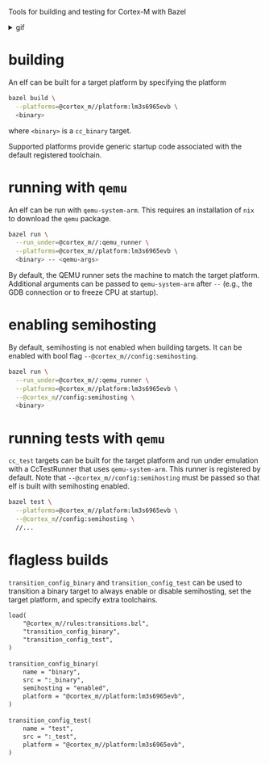 Tools for building and testing for Cortex-M with Bazel

<details><summary>gif</summary>

![usage](gifs/usage.gif)

</details>

# building

An elf can be built for a target platform by specifying the platform

```sh
bazel build \
  --platforms=@cortex_m//platform:lm3s6965evb \
  <binary>
```

where `<binary>` is a `cc_binary` target.

Supported platforms provide generic startup code associated with the default
registered toolchain.

# running with `qemu`

An elf can be run with `qemu-system-arm`. This requires an installation of `nix`
to download the `qemu` package.

```sh
bazel run \
  --run_under=@cortex_m//:qemu_runner \
  --platforms=@cortex_m//platform:lm3s6965evb \
  <binary> -- <qemu-args>
```

By default, the QEMU runner sets the machine to match the target platform.
Additional arguments can be passed to `qemu-system-arm` after `--` (e.g., the
GDB connection or to freeze CPU at startup).

# enabling semihosting

By default, semihosting is not enabled when building targets. It can be enabled
with bool flag `--@cortex_m//config:semihosting`.

```sh
bazel run \
  --run_under=@cortex_m//:qemu_runner \
  --platforms=@cortex_m//platform:lm3s6965evb \
  --@cortex_m//config:semihosting \
  <binary>
```

# running tests with `qemu`

`cc_test` targets can be built for the target platform and run under emulation
with a CcTestRunner that uses `qemu-system-arm`. This runner is registered by
default. Note that `--@cortex_m//config:semihosting` must be passed so that elf
is built with semihosting enabled.

```sh
bazel test \
  --platforms=@cortex_m//platform:lm3s6965evb \
  --@cortex_m//config:semihosting \
  //...
```

# flagless builds

`transition_config_binary` and `transition_config_test` can be used to
transition a binary target to always enable or disable semihosting, set the
target platform, and specify extra toolchains.

```starlark
load(
    "@cortex_m//rules:transitions.bzl",
    "transition_config_binary",
    "transition_config_test",
)

transition_config_binary(
    name = "binary",
    src = ":_binary",
    semihosting = "enabled",
    platform = "@cortex_m//platform:lm3s6965evb",
)

transition_config_test(
    name = "test",
    src = ":_test",
    platform = "@cortex_m//platform:lm3s6965evb",
)
```
